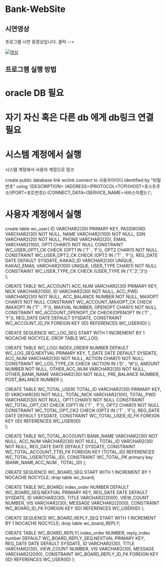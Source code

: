 # Bank-WebSite

## 시연영상

프로그램 시연 동영상입니다. 
클릭 -->

[![영상](https://img.youtube.com/vi/LBIXU1WXr8k/0.jpg)](https://www.youtube.com/watch?v=LBIXU1WXr8k)

## 프로그램 실행 방법

# oracle DB 필요

# 자기 자신 혹은 다른 db 에게 db링크 연결 필요
# 시스템 계정에서 실행
시스템 계정에서 사용자 계정으로 링크

create public database link wclink connect to 사용자아이디 identified by "비밀번호" using
'(DESCRIPTION=
(ADDRESS=(PROTOCOL=TCP)(HOST=호스트주소)(PORT=포트번호))
(CONNECT_DATA=(SERVICE_NAME=서비스이름))
)';


# 사용자 계정에서 실행
create table wc_user(
    ID VARCHAR2(30) PRIMARY KEY,
    PASSWORD VARCHAR2(30) NOT NULL,
    NAME VARCHAR2(100) NOT NULL,
    SSN VARCHAR2(20) NOT NULL,
    PHONE VARCHAR2(20),
    EMAIL VARCHAR2(100),
    OPT1 CHAR(1) NOT NULL CONSTRAINT WC_USER_OPT1_CK CHECK (OPT1 IN ('T' , 'F')),
    OPT2 CHAR(1) NOT NULL CONSTRAINT WC_USER_OPT2_CK CHECK (OPT2 IN ('T' , 'F')),
    REG_DATE DATE DEFAULT SYSDATE,
    KAKAO_ID VARCHAR2(30) UNIQUE,
    KAKAO_EMAIL VARCHAR2(100) UNIQUE,
    USER_TYPE CHAR(1) NOT NULL CONSTRAINT WC_USER_TYPE_CK CHECK (USER_TYPE IN ('1','2','3'))    
);

CREATE TABLE WC_ACCOUNT(
    ACC_NUM VARCHAR2(30) PRIMARY KEY,
    NICK VARCHAR2(100),
    ID VARCHAR2(30) NOT NULL,
    ACC_PWD VARCHAR2(30) NOT NULL,
    ACC_BALANCE NUMBER NOT NULL,
    MAXOPT CHAR(1) NOT NULL CONSTRAINT WC_ACCOUNT_MAXOPT_CK CHECK (MAXOPT IN ('T' , 'F')),
    MAXVAL NUMBER,
    OPENOPT CHAR(1) NOT NULL CONSTRAINT WC_ACCOUNT_OPENOPT_CK CHECK(OPENOPT IN ('T' , 'F')),
    REG_DATE DATE DEFAULT SYSDATE,
    CONSTRAINT WC_ACCOUNT_ID_FK FOREIGN KEY (ID) REFERENCES WC_USER(ID)
);


CREATE SEQUENCE WC_LOG_SEQ
 START WITH     1
 INCREMENT BY   1
 NOCACHE
 NOCYCLE;
 DROP TABLE WC_LOG;
 
 
CREATE TABLE WC_LOG(
    INDEX_ORDER NUMBER DEFAULT WC_LOG_SEQ.NEXTVAL PRIMARY KEY,
    T_DATE DATE DEFAULT SYSDATE,
    ACC_NUM VARCHAR2(30) NOT NULL,
    ACTION CHAR(1) NOT NULL CONSTRAINT WC_LOG_TYPE_CK CHECK (ACTION IN ('D' , 'W')),
    AMOUNT NUMBER NOT NULL,
    OTHER_ACC_NUM VARCHAR2(30) NOT NULL,
    OTHER_BANK_NAME VARCHAR2(30) NOT NULL,
    PRE_BALANCE NUMBER,
    POST_BALANCE NUMBER
);


CREATE TABLE WC_TOTAL_USER(
    TOTAL_ID VARCHAR2(30) PRIMARY KEY,
    ID VARCHAR(30) NOT NULL,
    TOTAL_NICK VARCHAR2(100),
    TOTAL_PWD VARCHAR2(30) NOT NULL,
    OPT1 CHAR(1) NOT NULL CONSTRAINT WC_TOTAL_OPT_CK1 CHECK (OPT1 IN ('T' , 'F')),
    OPT2 CHAR(1) NOT NULL CONSTRAINT WC_TOTAL_OPT_CK2 CHECK (OPT2 IN ('T' , 'F')),
    REG_DATE DATE DEFAULT SYSDATE,
    CONSTRAINT WC_TOTAL_USER_ID_FK FOREIGN KEY (ID) REFERENCES WC_USER(ID)    
);


CREATE TABLE WC_TOTAL_ACCOUNT(
    BANK_NAME VARCHAR2(30) NOT NULL,
    ACC_NUM VARCHAR2(30) NOT NULL,
    TOTAL_ID VARCHAR2(30) NOT NULL,
    REG_DATE DATE DEFAULT SYSDATE,
    CONSTRAINT WC_TOTAL_ACCOUNT_TTID_FK FOREIGN KEY (TOTAL_ID) REFERENCES WC_TOTAL_USER(TOTAL_ID),
    CONSTRAINT WC_TOTAL_PK primary key (BANK_NAME,ACC_NUM , TOTAL_ID)
    );


CREATE SEQUENCE WC_BOARD_SEQ
 START WITH     1
 INCREMENT BY   1
 NOCACHE
 NOCYCLE;
 drop table wc_board;


CREATE TABLE WC_BOARD(
    index_order NUMBER DEFAULT WC_BOARD_SEQ.NEXTVAL PRIMARY KEY,
    REG_DATE DATE DEFAULT SYSDATE,
    ID VARCHAR2(30),
    TITLE VARCHAR2(2000),
    VIEW_COUNT NUMBER,
    VIS VARCHAR2(30),
    MESSAGE VARCHAR2(2000),
    CONSTRAINT WC_BOARD_ID_FK FOREIGN KEY (ID) REFERENCES WC_USER(ID)
);


CREATE SEQUENCE WC_BOARD_REPLY_SEQ
 START WITH     1
 INCREMENT BY   1
 NOCACHE
 NOCYCLE;
 drop table wc_board_REPLY;


CREATE TABLE WC_BOARD_REPLY(
    index_order NUMBER,
    reply_index number DEFAULT WC_BOARD_REPLY_SEQ.NEXTVAL PRIMARY KEY,
    REG_DATE DATE DEFAULT SYSDATE,
    ID VARCHAR2(30),
    TITLE VARCHAR2(30),
    VIEW_COUNT NUMBER,
    VIS VARCHAR2(30),
    MESSAGE VARCHAR2(2000),
    CONSTRAINT WC_BOARD_REPLY_ID_FK FOREIGN KEY (ID) REFERENCES WC_USER(ID)
);





